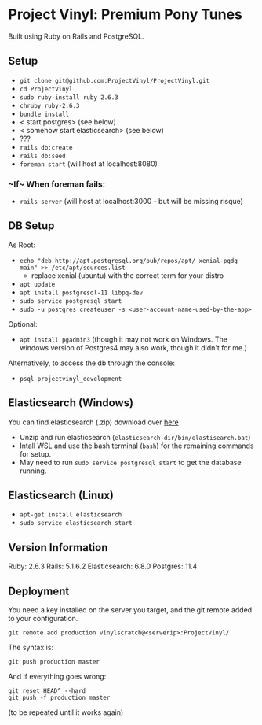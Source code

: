 # Project Vinyl: Premium Pony Tunes

Built using Ruby on Rails and PostgreSQL.

## Setup

* `git clone git@github.com:ProjectVinyl/ProjectVinyl.git`
* `cd ProjectVinyl`
* `sudo ruby-install ruby 2.6.3`
* `chruby ruby-2.6.3`
* `bundle install`
* < start postgres> (see below)
* < somehow start elasticsearch> (see below)
* ???
* `rails db:create`
* `rails db:seed`
* `foreman start` (will host at localhost:8080)

### ~If~ When foreman fails:
* `rails server` (will host at localhost:3000 - but will be missing risque)

## DB Setup

As Root:
* `echo "deb http://apt.postgresql.org/pub/repos/apt/ xenial-pgdg main" >> /etc/apt/sources.list`
   * replace xenial (ubuntu) with the correct term for your distro
* `apt update`
* `apt install postgresql-11 libpq-dev`
* `sudo service postgresql start`
* `sudo -u postgres createuser -s <user-account-name-used-by-the-app>`

Optional:
* `apt install pgadmin3` (though it may not work on Windows. The windows version of Postgres4 may also work, though it didn't for me.)

Alternatively, to access the db through the console:
* `psql projectvinyl_development`

## Elasticsearch (Windows)

You can find elasticsearch (.zip) download over <a href="https://www.elastic.co/downloads/past-releases/elasticsearch-6-8-0">here</a>

* Unzip and run elasticsearch (`elasticsearch-dir/bin/elastisearch.bat`)
* Intall WSL and use the bash terminal (`bash`) for the remaining commands for setup.
* May need to run `sudo service postgresql start` to get the database running.

## Elasticsearch (Linux)

* `apt-get install elasticsearch`
* `sudo service elasticsearch start`

## Version Information

Ruby: 2.6.3
Rails: 5.1.6.2
Elasticsearch: 6.8.0
Postgres: 11.4

## Deployment

You need a key installed on the server you target, and the git remote added to your configuration.

    git remote add production vinylscratch@<serverip>:ProjectVinyl/

The syntax is:

    git push production master

And if everything goes wrong:

    git reset HEAD^ --hard
    git push -f production master

(to be repeated until it works again)
